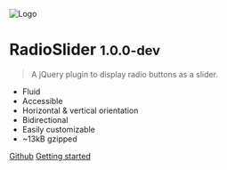 ![Logo](/_medias/radioslider.svg)
# RadioSlider <small>1.0.0-dev</small>

> A jQuery plugin to display radio buttons as a slider.

* Fluid
* Accessible
* Horizontal & vertical orientation 
* Bidirectional
* Easily customizable
* ~13kB gzipped

[Github](https://github.com/tcharlss/radioslider)
[Getting started](#radioslider)

<!-- background color -->

<!-- ![color](#95f7e6) -->